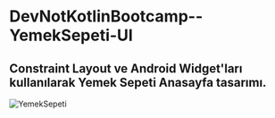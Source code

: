 # DevNotKotlinBootcamp--YemekSepeti-UI

## Constraint Layout ve Android Widget'ları kullanılarak Yemek Sepeti Anasayfa tasarımı.
![YemekSepeti](https://i.hizliresim.com/cfagzn4.png)
